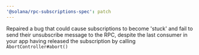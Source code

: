 ```yaml
---
'@solana/rpc-subscriptions-spec': patch
---
```


Repaired a bug that could cause subscriptions to become 'stuck' and fail to send their unsubscribe message to the RPC, despite the last consumer in your app having released the subscription by calling `AbortController#abort()`
